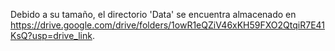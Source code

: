 Debido a su tamaño, el directorio 'Data' se encuentra almacenado en https://drive.google.com/drive/folders/1owR1eQZiV46xKH59FXO2QtqiR7E41KsQ?usp=drive_link. 
